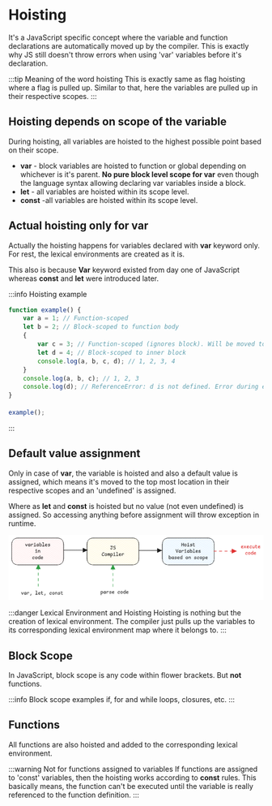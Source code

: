 # Hoisting

It's a JavaScript specific concept where the variable and function declarations are automatically moved up by the compiler.
This is exactly why JS still doesn't throw errors when using 'var' variables before it's declaration.

:::tip Meaning of the word hoisting
This is exactly same as flag hoisting where a flag is pulled up.
Similar to that, here the variables are pulled up in their respective scopes.
:::

## Hoisting depends on scope of the variable

During hoisting, all variables are hoisted to the highest possible point based on their scope.

- **var** - block variables are hoisted to function or global depending on whichever is it's parent.
  **No pure block level scope for var** even though the language syntax allowing declaring var variables inside a block.
- **let** - all variables are hoisted within its scope level.
- **const** -all variables are hoisted within its scope level.

## Actual hoisting only for var

Actually the hoisting happens for variables declared with **var** keyword only.
For rest, the lexical environments are created as it is.

This also is because **Var** keyword existed from day one of JavaScript whereas **const** and **let** were introduced later.

:::info Hoisting example

```js
function example() {
    var a = 1; // Function-scoped
    let b = 2; // Block-scoped to function body
    {
        var c = 3; // Function-scoped (ignores block). Will be moved to top of the function.
        let d = 4; // Block-scoped to inner block
        console.log(a, b, c, d); // 1, 2, 3, 4
    }
    console.log(a, b, c); // 1, 2, 3
    console.log(d); // ReferenceError: d is not defined. Error during execution.
}

example();
```

:::

## Default value assignment

Only in case of **var**, the variable is hoisted and also a default value is assigned,
which means it's moved to the top most location in their respective scopes and an 'undefined' is assigned.

Where as **let** and **const** is hoisted but no value (not even undefined) is assigned.
So accessing anything before assignment will throw exception in runtime.

![hoisting-process](../../static/img/hoisting-js.excalidraw.png)

:::danger Lexical Environment and Hoisting
Hoisting is nothing but the creation of lexical environment.
The compiler just pulls up the variables to its corresponding lexical environment map where it belongs to.
:::

## Block Scope

In JavaScript, block scope is any code within flower brackets. But **not** functions.

:::info Block scope examples
if, for and while loops, closures, etc.
:::

## Functions

All functions are also hoisted and added to the corresponding lexical environment.

:::warning Not for functions assigned to variables
If functions are assigned to 'const' variables, then the hoisting works according to **const** rules.
This basically means, the function can't be executed until the variable is really referenced to the function definition.
:::
